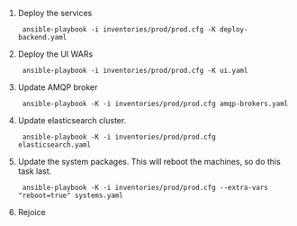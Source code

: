 1. Deploy the services

        ansible-playbook -i inventories/prod/prod.cfg -K deploy-backend.yaml

1. Deploy the UI WARs

        ansible-playbook -i inventories/prod/prod.cfg -K ui.yaml

1. Update AMQP broker

        ansible-playbook -K -i inventories/prod/prod.cfg amqp-brokers.yaml

1. Update elasticsearch cluster.

        ansible-playbook -K -i inventories/prod/prod.cfg elasticsearch.yaml

1. Update the system packages. This will reboot the machines, so do this task last.

        ansible-playbook -K -i inventories/prod/prod.cfg --extra-vars "reboot=true" systems.yaml

1. Rejoice
